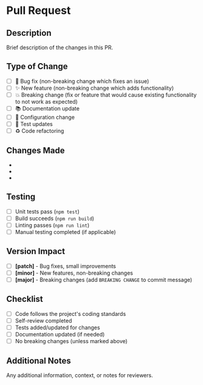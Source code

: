 # Pull Request

## Description
Brief description of the changes in this PR.

## Type of Change
- [ ] 🐛 Bug fix (non-breaking change which fixes an issue)
- [ ] ✨ New feature (non-breaking change which adds functionality)
- [ ] 💥 Breaking change (fix or feature that would cause existing functionality to not work as expected)
- [ ] 📚 Documentation update
- [ ] 🔧 Configuration change
- [ ] 🧪 Test updates
- [ ] ♻️ Code refactoring

## Changes Made
- 
- 
- 

## Testing
- [ ] Unit tests pass (`npm test`)
- [ ] Build succeeds (`npm run build`)
- [ ] Linting passes (`npm run lint`)
- [ ] Manual testing completed (if applicable)

## Version Impact
- [ ] **[patch]** - Bug fixes, small improvements
- [ ] **[minor]** - New features, non-breaking changes  
- [ ] **[major]** - Breaking changes (add `BREAKING CHANGE` to commit message)

## Checklist
- [ ] Code follows the project's coding standards
- [ ] Self-review completed
- [ ] Tests added/updated for changes
- [ ] Documentation updated (if needed)
- [ ] No breaking changes (unless marked above)

## Additional Notes
Any additional information, context, or notes for reviewers.